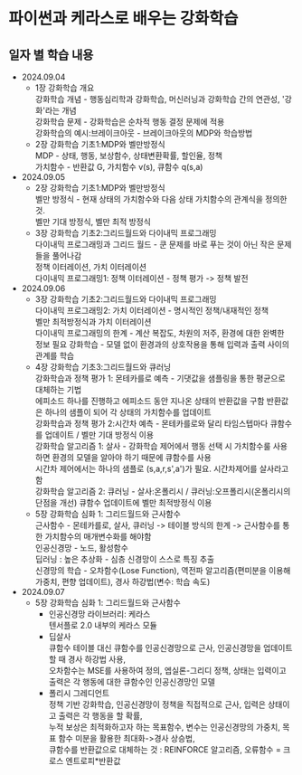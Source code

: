 파이썬과 케라스로 배우는 강화학습
=============

일자 별 학습 내용
-------------
- 2024.09.04
    - 1장 강화학습 개요   
    강화학습 개념 - 행동심리학과 강화학습, 머신러닝과 강화학습 간의 연관성, '강화'라는 개념   
    강화학습 문제 - 강화학습은 순차적 행동 결정 문제에 적용   
    강화학습의 예시:브레이크아웃 - 브레이크아웃의 MDP와 학습방법   
    - 2장 강화학습 기초1:MDP와 벨만방정식   
    MDP - 상태, 행동, 보상함수, 상태변환확률, 할인율, 정책   
    가치함수 - 반환값 G, 가치함수 v(s), 큐함수 q(s,a)   
- 2024.09.05   
    - 2장 강화학습 기초1:MDP와 벨만방정식   
    벨만 방정식 - 현재 상태의 가치함수와 다음 상태 가치함수의 관계식을 정의한 것.   
                 벨만 기대 방정식, 벨만 최적 방정식   
    - 3장 강화학습 기초2:그리드월드와 다이내믹 프로그래밍   
    다이내믹 프로그래밍과 그리드 월드 - 쿤 문제를 바로 푸는 것이 아닌 작은 문제들을 풀어나감   
                                     정책 이터레이션, 가치 이터레이션   
    다이내믹 프로그래밍1: 정책 이터레이션 - 정책 평가 -> 정책 발전   
- 2024.09.06   
    - 3장 강화학습 기초2:그리드월드와 다이내믹 프로그래밍   
    다이내믹 프로그래밍2: 가치 이터레이션 - 명시적인 정책/내재적인 정책   
                                         벨만 최적방정식과 가치 이터레이션   
    다이내믹 프로그래밍의 한계 - 계산 복잡도, 차원의 저주, 환경에 대한 완벽한 정보 필요
    강화학습 - 모델 없이 환경과의 상호작용을 통해 입력과 출력 사이의 관계를 학습   
    - 4장 강화학습 기초3:그리드월드와 큐러닝   
    강화학습과 정책 평가 1: 몬테카를로 예측 - 기댓값을 샘플링을 통한 평균으로 대체하는 기법   
                                           에피소드 하나를 진행하고 에피소드 동안 지나온 상태의 반환값을 구함
                                           반환값은 하나의 샘플이 되어 각 상태의 가치함수를 업데이트   
    강화학습과 정책 평가 2:시간차 예측 - 몬테카를로와 달리 타임스텝마다 큐함수를 업데이트 / 벨만 기대 방정식 이용   
    강화학습 알고리즘 1: 살사 - 강화학습 제어에서 행동 선택 시 가치함수룰 사용하면 환경의 모델을 알아야 하기 때문에 큐함수를 사용   
                              시간차 제어에서는 하나의 샘플로 (s,a,r,s',a')가 필요. 시간차제어를 살사라고 함   
    강화학습 알고리즘 2: 큐러닝 - 살사:온폴리시 / 큐러닝:오프폴리시(온폴리시의 단점을 개선)
                                큐함수 업데이트에 벨만 최적방정식 이용   
    - 5장 강화학습 심화 1: 그리드월드와 근사함수   
    근사함수 - 몬테카를로, 살사, 큐러닝 -> 테이블 방식의 한계 -> 근사함수를 통한 가치함수의 매개변수화를 해야함   
    인공신경망 - 노드, 활성함수   
                딥러닝 : 높은 추상화 - 심층 신경망이 스스로 특징 추출   
    신경망의 학습 - 오차함수(Lose Function), 역전파 알고리즘(편미분을 이용해 가중치, 편향 업데이트), 경사 하강법(변수: 학습 속도)   
- 2024.09.07   
    - 5장 강화학습 심화 1: 그리드월드와 근사함수   
        - 인공신경망 라이브러리: 케라스   
        텐서플로 2.0 내부의 케라스 모듈   
        - 딥살사   
        큐함수 테이블 대신 큐함수를 인공신경망으로 근사, 인공신경망을 업데이트 할 때 경사 하강법 사용,   
        오차함수는 MSE를 사용하여 정의, 엡실론-그리디 정책, 상태는 입력이고 출력은 각 행동에 대한 큐함수인 인공신경망인 모델   
        - 폴리시 그레디언트   
        정책 기반 강화학습, 인공신경망이 정책을 직접적으로 근사, 입력은 상태이고 출력은 각 행동을 할 확률,   
        누적 보상은 최적화하고자 하는 목표함수, 변수는 인공신경망의 가중치, 목표 함수 미분을 활용한 최대화->경사 상승법,   
        큐함수를 반환값으로 대체하는 것 : REINFORCE 알고리즘, 오류함수 = 크로스 엔트로피*반환값